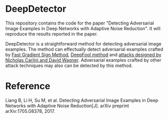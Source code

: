 # DeepDetector
This repository contains the code for the paper "Detecting Adversarial Image Examples in Deep Networks with Adaptive Noise Reduction". It will reproduce the results reported in the paper.

DeepDetector is a straightforward method for detecting adversarial image examples. The method can effectually detect adversarial examples crafted by [Fast Gradient Sign Method](https://arxiv.org/pdf/1412.6572.pdf), [DeepFool method](http://www.cv-foundation.org/openaccess/content_cvpr_2016/papers/Moosavi-Dezfooli_DeepFool_A_Simple_CVPR_2016_paper.pdf) and [attacks designed by Nicholas Carlini and David Wagner](https://arxiv.org/pdf/1608.04644.pdf). Adversarial examples crafted by other attack techniques may also can be detected by this method.<br>

# Reference
Liang B, Li H, Su M, et al. Detecting Adversarial Image Examples in Deep Networks with Adaptive Noise Reduction[J]. arXiv preprint arXiv:1705.08378, 2017.
